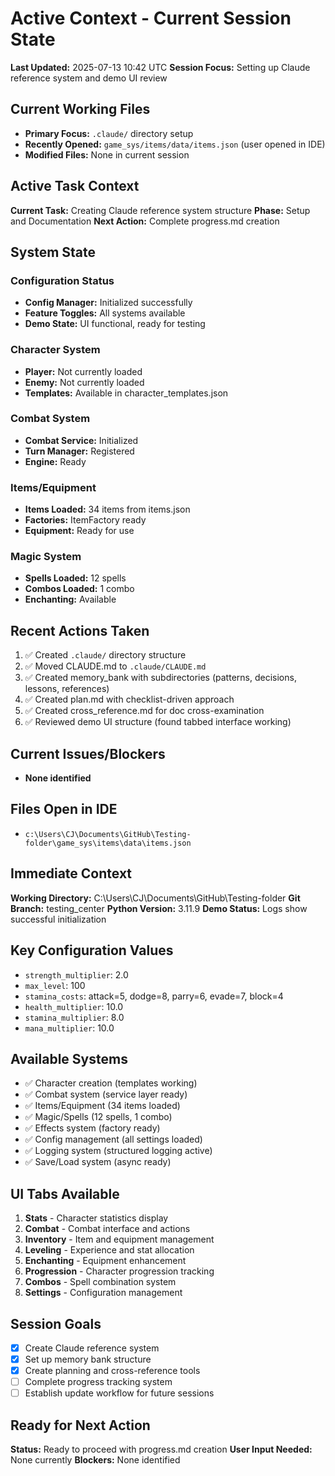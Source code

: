# Active Context - Current Session State

**Last Updated:** 2025-07-13 10:42 UTC
**Session Focus:** Setting up Claude reference system and demo UI review

## Current Working Files
- **Primary Focus:** `.claude/` directory setup
- **Recently Opened:** `game_sys/items/data/items.json` (user opened in IDE)
- **Modified Files:** None in current session

## Active Task Context
**Current Task:** Creating Claude reference system structure
**Phase:** Setup and Documentation
**Next Action:** Complete progress.md creation

## System State
### Configuration Status
- **Config Manager:** Initialized successfully
- **Feature Toggles:** All systems available
- **Demo State:** UI functional, ready for testing

### Character System
- **Player:** Not currently loaded
- **Enemy:** Not currently loaded
- **Templates:** Available in character_templates.json

### Combat System
- **Combat Service:** Initialized
- **Turn Manager:** Registered
- **Engine:** Ready

### Items/Equipment
- **Items Loaded:** 34 items from items.json
- **Factories:** ItemFactory ready
- **Equipment:** Ready for use

### Magic System
- **Spells Loaded:** 12 spells
- **Combos Loaded:** 1 combo
- **Enchanting:** Available

## Recent Actions Taken
1. ✅ Created `.claude/` directory structure
2. ✅ Moved CLAUDE.md to `.claude/CLAUDE.md`
3. ✅ Created memory_bank with subdirectories (patterns, decisions, lessons, references)
4. ✅ Created plan.md with checklist-driven approach
5. ✅ Created cross_reference.md for doc cross-examination
6. ✅ Reviewed demo UI structure (found tabbed interface working)

## Current Issues/Blockers
- **None identified**

## Files Open in IDE
- `c:\Users\CJ\Documents\GitHub\Testing-folder\game_sys\items\data\items.json`

## Immediate Context
**Working Directory:** C:\Users\CJ\Documents\GitHub\Testing-folder
**Git Branch:** testing_center
**Python Version:** 3.11.9
**Demo Status:** Logs show successful initialization

## Key Configuration Values
- `strength_multiplier`: 2.0
- `max_level`: 100
- `stamina_costs`: attack=5, dodge=8, parry=6, evade=7, block=4
- `health_multiplier`: 10.0
- `stamina_multiplier`: 8.0
- `mana_multiplier`: 10.0

## Available Systems
- ✅ Character creation (templates working)
- ✅ Combat system (service layer ready)
- ✅ Items/Equipment (34 items loaded)
- ✅ Magic/Spells (12 spells, 1 combo)
- ✅ Effects system (factory ready)
- ✅ Config management (all settings loaded)
- ✅ Logging system (structured logging active)
- ✅ Save/Load system (async ready)

## UI Tabs Available
1. **Stats** - Character statistics display
2. **Combat** - Combat interface and actions
3. **Inventory** - Item and equipment management
4. **Leveling** - Experience and stat allocation
5. **Enchanting** - Equipment enhancement
6. **Progression** - Character progression tracking
7. **Combos** - Spell combination system
8. **Settings** - Configuration management

## Session Goals
- [x] Create Claude reference system
- [x] Set up memory bank structure
- [x] Create planning and cross-reference tools
- [ ] Complete progress tracking system
- [ ] Establish update workflow for future sessions

## Ready for Next Action
**Status:** Ready to proceed with progress.md creation
**User Input Needed:** None currently
**Blockers:** None identified